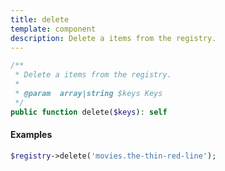 ```yaml
---
title: delete
template: component
description: Delete a items from the registry.
---
```


```php
/**
 * Delete a items from the registry.
 *
 * @param  array|string $keys Keys
 */
public function delete($keys): self
```

#### Examples

```php
$registry->delete('movies.the-thin-red-line');
```
